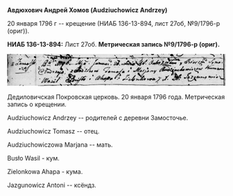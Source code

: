 **Авдюхович Андрей Хомов (Audziuchowicz Andrzey)**

20 января 1796 г -- крещение (НИАБ 136-13-894, лист 27об, №9/1796-р
(ориг)).

**НИАБ 136-13-894:** Лист 27об. **Метрическая запись №9/1796-р (ориг).**

![](./media/e8dd1eb0aea3536f420916fbe3b1da6e924a1cac.png)

Дедиловичская Покровская церковь. 20 января 1796 года. Метрическая
запись о крещении.

Audziuchowicz Andrzey -- родителей с деревни Замосточье.

Audziuchowicz Tomasz -- отец.

Audziuchowiczowa Marjana -- мать.

Busło Wasil - кум.

Zielonkowa Ahapa - кума.

Jazgunowicz Antoni -- ксёндз.
